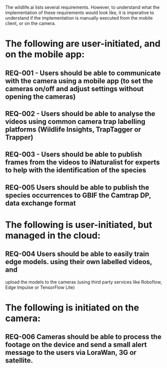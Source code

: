 The wildlife.ai lists several requirements. However, to understand what the implementation of these requirements would look like, it is imperative
to understand if the implementation is manually executed from the mobile client, or on the camera.

# The following are user-initiated, and on the mobile app:

## REQ-001 - Users should be able to communicate with the camera using a mobile app (to set the cameras on/off and adjust settings without opening the cameras) <br />
## REQ-002 - Users should be able to analyse the videos using common camera trap labelling platforms (Wildlife Insights, TrapTagger or Trapper) <br />
## REQ-003 - Users should be able to publish frames from the videos to iNaturalist for experts to help with the identification of the species <br />
## REQ-005 Users should be able to publish the species occurrences to GBIF the Camtrap DP, data exchange format <br />

# The following is user-initiated, but managed in the cloud:

## REQ-004 Users should be able to easily train edge models. using their own labelled videos, and
upload the models to the cameras (using third party services like Roboflow, Edge Impulse or
TensorFlow Lite) <br />

# The following is initiated on the camera:

## REQ-006 Cameras should be able to process the footage on the device and send a small alert message to the users via LoraWan, 3G or satellite. <br />